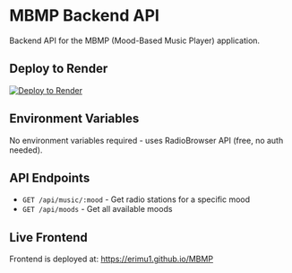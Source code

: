 # MBMP Backend API

Backend API for the MBMP (Mood-Based Music Player) application.

## Deploy to Render

[![Deploy to Render](https://render.com/images/deploy-to-render-button.svg)](https://render.com/deploy)

## Environment Variables

No environment variables required - uses RadioBrowser API (free, no auth needed).

## API Endpoints

- `GET /api/music/:mood` - Get radio stations for a specific mood
- `GET /api/moods` - Get all available moods

## Live Frontend

Frontend is deployed at: https://erimu1.github.io/MBMP
